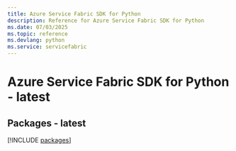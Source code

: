 ```yaml
---
title: Azure Service Fabric SDK for Python
description: Reference for Azure Service Fabric SDK for Python
ms.date: 07/03/2025
ms.topic: reference
ms.devlang: python
ms.service: servicefabric
---
```

# Azure Service Fabric SDK for Python - latest
## Packages - latest
[!INCLUDE [packages](service-fabric-index.md)]